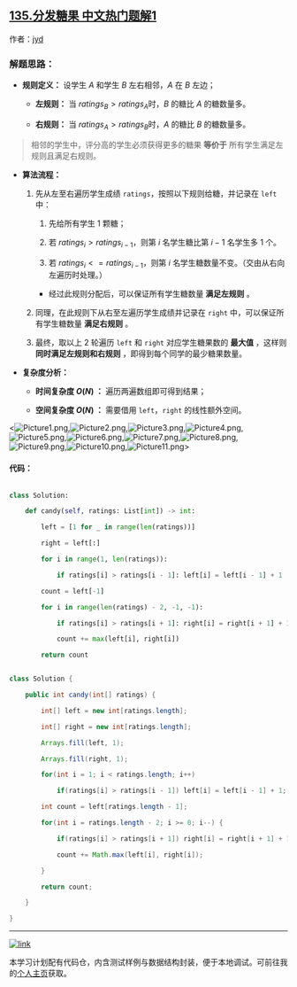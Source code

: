 ## [135.分发糖果 中文热门题解1](https://leetcode.cn/problems/candy/solutions/100000/candy-cong-zuo-zhi-you-cong-you-zhi-zuo-qu-zui-da-)

作者：[jyd](https://leetcode.cn/u/jyd)

### 解题思路：

- **规则定义：** 设学生 $A$ 和学生 $B$ 左右相邻，$A$ 在 $B$ 左边；
  - **左规则：** 当 $ratings_B>ratings_A$时，$B$ 的糖比 $A$ 的糖数量多。
  - **右规则：** 当 $ratings_A>ratings_B$时，$A$ 的糖比 $B$ 的糖数量多。

> 相邻的学生中，评分高的学生必须获得更多的糖果 **等价于** 所有学生满足左规则且满足右规则。

- **算法流程：**

  1. 先从左至右遍历学生成绩 `ratings`，按照以下规则给糖，并记录在 `left` 中：

     1. 先给所有学生 $1$ 颗糖；
     2. 若 $ratings_i>ratings_{i-1}$，则第 $i$ 名学生糖比第 $i - 1$ 名学生多 $1$ 个。
     3. 若 $ratings_i<=ratings_{i-1}$，则第 $i$ 名学生糖数量不变。（交由从右向左遍历时处理。）

     - 经过此规则分配后，可以保证所有学生糖数量 **满足左规则** 。

  2. 同理，在此规则下从右至左遍历学生成绩并记录在 `right` 中，可以保证所有学生糖数量 **满足右规则** 。
  3. 最终，取以上 $2$ 轮遍历 `left` 和 `right` 对应学生糖果数的 **最大值** ，这样则 **同时满足左规则和右规则** ，即得到每个同学的最少糖果数量。

- **复杂度分析：**
  - **时间复杂度 $O(N)$ ：** 遍历两遍数组即可得到结果；
  - **空间复杂度 $O(N)$ ：**  需要借用 `left`，`right` 的线性额外空间。

<![Picture1.png](https://pic.leetcode-cn.com/d86caec88575aa1cd162c76401b3cc67f25105c178b9f99c51fdd34d877413d7-Picture1.png),![Picture2.png](https://pic.leetcode-cn.com/03f9b526fb71f0f06b98c2a6b68ba1032fa377c8847fa8879919d50f684786f2-Picture2.png),![Picture3.png](https://pic.leetcode-cn.com/a86dffd2c9800768229d87a3bdf4d0a3a3b71098faee7c85bdff68413ae46914-Picture3.png),![Picture4.png](https://pic.leetcode-cn.com/62ea88df951fd517365a0cb131ecb3268c1e96f7daaa71f63e888fa6b763cd1c-Picture4.png),![Picture5.png](https://pic.leetcode-cn.com/7f03142760a933dae495e460bb64bc0f7cc88c195d83d14579734880d189***-Picture5.png),![Picture6.png](https://pic.leetcode-cn.com/239ed1c324499af7774a0086d32f2ba7a95de58ebad605f29c5c2574cb9c344f-Picture6.png),![Picture7.png](https://pic.leetcode-cn.com/a19a2034c7ff1e2b8255338732a3f5417a5e2ed8aa2e672b2cd083fb2776ce5a-Picture7.png),![Picture8.png](https://pic.leetcode-cn.com/6cc40c14fa425f8aa7e771f19c61c487c1eef78efc675b029716998cb92645c9-Picture8.png),![Picture9.png](https://pic.leetcode-cn.com/1312e225c83d51fadf246a9683b7c169fa3993bd169016ce93323466c85bfa1b-Picture9.png),![Picture10.png](https://pic.leetcode-cn.com/164a4bae4eacfcbd0d5bad0aaf11f215fb2847470f6cb1d5eaca2d8b13c1dc61-Picture10.png),![Picture11.png](https://pic.leetcode-cn.com/9e026380b05a72950a2056d6db588600f60701ec563da72e59fa1f8d6a810c95-Picture11.png)>

#### 代码：

```Python []
class Solution:
    def candy(self, ratings: List[int]) -> int:
        left = [1 for _ in range(len(ratings))]
        right = left[:]
        for i in range(1, len(ratings)):
            if ratings[i] > ratings[i - 1]: left[i] = left[i - 1] + 1
        count = left[-1]
        for i in range(len(ratings) - 2, -1, -1):
            if ratings[i] > ratings[i + 1]: right[i] = right[i + 1] + 1
            count += max(left[i], right[i])
        return count
```

```Java []
class Solution {
    public int candy(int[] ratings) {
        int[] left = new int[ratings.length];
        int[] right = new int[ratings.length];
        Arrays.fill(left, 1);
        Arrays.fill(right, 1);
        for(int i = 1; i < ratings.length; i++)
            if(ratings[i] > ratings[i - 1]) left[i] = left[i - 1] + 1;
        int count = left[ratings.length - 1];
        for(int i = ratings.length - 2; i >= 0; i--) {
            if(ratings[i] > ratings[i + 1]) right[i] = right[i + 1] + 1;
            count += Math.max(left[i], right[i]);
        }
        return count;
    }
}
```

---

[![link](https://pic.leetcode.cn/1692032516-LSqzdC-760_100_3.png)](https://leetcode.cn/studyplan/selected-coding-interview/)

本学习计划配有代码仓，内含测试样例与数据结构封装，便于本地调试。可前往我的[个人主页](https://leetcode.cn/u/jyd/)获取。